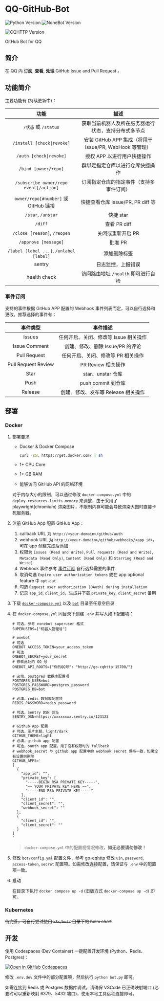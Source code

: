 <!--
 * @Author         : yanyongyu
 * @Date           : 2020-09-10 17:11:45
 * @LastEditors    : yanyongyu
 * @LastEditTime   : 2023-03-04 16:30:21
 * @Description    : README
 * @GitHub         : https://github.com/yanyongyu
-->

# QQ-GitHub-Bot

![Python Version](https://img.shields.io/badge/python-3.10+-blue.svg)
![NoneBot Version](https://img.shields.io/badge/nonebot-2+-red.svg)

![CQHTTP Version](https://img.shields.io/badge/CQHTTP%2011-Bot-black.svg?style=social)

GitHub Bot for QQ

## 简介

在 QQ 内 **订阅**, **查看**, **处理** GitHub Issue and Pull Request 。

## 功能简介

主要功能有 (持续更新中)：

|                   功能                   |                          描述                           |
| :--------------------------------------: | :-----------------------------------------------------: |
|           `/状态` 或 `/status`           |  获取当前机器人及所在服务器运行状态，支持分布式多节点   |
|        `/install [check\|revoke]`        | 安装 GitHub APP 集成（将用于 Issue/PR, WebHook 等管理） |
|         `/auth [check\|revoke]`          |               授权 APP 以进行用户快捷操作               |
|           `/bind [owner/repo]`           |            群绑定指定仓库以进行仓库快捷操作             |
|  `/subscribe owner/repo event[/action]`  |        订阅指定仓库的指定事件（支持多事件订阅）         |
|   `owner/repo[#number]` 或 GitHub 链接   |            快捷查看仓库 Issue/PR, PR diff 等            |
|            `/star`, `/unstar`            |                        快捷 star                        |
|                 `/diff`                  |                      查看 PR diff                       |
|       `/close [reason]`, `/reopen`       |                    关闭或重新开启 PR                    |
|           `/approve [message]`           |                         批准 PR                         |
| `/label [label ...]`, `/unlabel [label]` |                      添加删除标签                       |
|                  sentry                  |                   日志监控，上报错误                    |
|               health check               |           访问路由地址 `/health` 即可进行自检           |

### 事件订阅

支持的事件根据 GitHub APP 配置的 Webhook 事件列表而定，可以自行选择和更改，推荐选择的事件有：

|      事件类型       |               事件描述                |
| :-----------------: | :-----------------------------------: |
|       Issues        | 任何开启、关闭、修改等 Issue 相关操作 |
|    Issue Comment    |   创建、修改、删除 Issue/PR 的评论    |
|    Pull Request     |  任何开启、关闭、修改等 PR 相关操作   |
| Pull Request Review |          PR Review 相关操作           |
|        Star         |           star、unstar 仓库           |
|        Push         |          push commit 到仓库           |
|       Release       |  创建、修改、发布等 Release 相关操作  |

## 部署

### Docker

1. 部署要求

   - Docker & Docker Compose

     ```bash
     curl -sSL https://get.docker.com/ | sh
     ```

   - 1+ CPU Core
   - 1+ GB RAM
   - 能够访问 GitHub API 的网络环境

   对于内存大小的限制，可以通过修改 `docker-compose.yml` 中的 `deploy.resources.limits.memory` 来调整，由于采用了 playwright(chromium) 渲染图片，不限制内存可能会导致渲染大图时直接卡死服务器。

2. 注册 GitHub App
   配置 GitHub App：
   1. callback URL 为 `http://<your-domain>/github/auth`
   2. webhook URL 为 `http://<your-domain>/github/webhooks/<app_id>`，可在 app 创建完成后添加
   3. 权限为 `Issues (Read and Write)`, `Pull requests (Read and Write)`, `Metadata (Read Only)`, `Content (Read Only)` 和 `Starring (Read and Write)`
   4. Webhook 事件参考 [事件订阅](#事件订阅) 自行选择需要的事件
   5. 取消勾选 `Expire user authorization tokens` 或在 app optional feature 中 `opt-out`
   6. 勾选 `Request user authorization (OAuth) during installation`
   7. 记录 `app_id`, `client_id`，生成并下载 `private_key`, `client_secret` 备用
3. 下载 [`docker-compose.yml`](./docker-compose.yml) 以及 [`bot`](./bot) 目录至任意空目录
4. 在 `docker-compose.yml` 同目录下创建 `.env` 并写入如下配置项：

   ```dotenv
   # 可选，参考 nonebot superuser 格式
   SUPERUSERS=["机器人管理号"]

   # onebot
   # 可选
   ONEBOT_ACCESS_TOKEN=your_access_token
   # 可选
   ONEBOT_SECRET=your_secret
   # 修改此处的 QQ 号
   ONEBOT_API_ROOTS={"你的QQ号": "http://go-cqhttp:15700/"}

   # 必填，postgres 数据库配置项
   POSTGRES_USER=bot
   POSTGRES_PASSWORD=postgres_password
   POSTGRES_DB=bot

   # 必填，redis 数据库配置项
   REDIS_PASSWORD=redis_password

   # 可选，Sentry DSN 网址
   SENTRY_DSN=https://xxxxxxxx.sentry.io/123123

   # Github App 配置
   # 可选，图片主题，light/dark
   GITHUB_THEME=light
   # 必填，github app 配置
   # 可选，oauth app 配置，用于没有权限时的 fallback
   # webhook_secret 与 github app 配置中的 webhook secret 保持一致，如果没有设置则删除
   GITHUB_APPS='
   [
     {
       "app_id": "",
       "private_key": [
         "-----BEGIN RSA PRIVATE KEY-----",
         "~~ YOUR PRIVATE KEY HERE ~~",
         "-----END RSA PRIVATE KEY-----"
       ],
       "client_id": "",
       "client_secret": "",
       "webhook_secret": ""
     },
     {
       "client_id": "",
       "client_secret": ""
     }
   ]
   '
   ```

   > `docker-compose.yml` 中的配置视情况修改，**如无必要请勿修改！**

5. 修改 `bot/config.yml` 配置文件，参考 [go-cqhttp](https://docs.go-cqhttp.org/guide/config.html#%E9%85%8D%E7%BD%AE%E4%BF%A1%E6%81%AF) 修改 `uin`, `password`, `access-token`, `secret` 配置项。如需修改连接配置，请保证与 `.env` 中的配置项一致。
6. 启动

   在目录下执行 `docker compose up -d` (旧版方式 `docker-compose up -d`) 即可。

### Kubernetes

~~待完善，可自行尝试使用 `k8s/bot/` 目录下的 helm chart~~

## 开发

使用 Codespaces (Dev Container) 一键配置开发环境 (Python、Redis、Postgres)：

[![Open in GitHub Codespaces](https://github.com/codespaces/badge.svg)](https://github.com/codespaces/new?hide_repo_select=true&ref=master&repo=294357266)

修改 `.env.dev` 文件中的部分配置项，然后执行 `python bot.py` 即可。

如需连接到 Redis 或 Postgres 数据库调试，请确保 VSCode 已正确映射端口 (必要时可以重新映射 6379、5432 端口)，使用本地工具远程连接即可。
